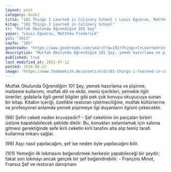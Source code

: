 ```yaml
---
layout: post  
category: book2  
title: "101 Things I Learned in Culinary School | Louis Eguaras, Matthew Frederick (Kitap)"  
kitap: "101 Things I Learned in Culinary School"  
tr: "Mutfak Okulunda Öğrendiğim 101 Şey"  
yazar: "Louis Eguaras, Matthew Frederick"  
yil: "2011"  
sayfa: "101"  
goodreads: "https://www.goodreads.com/search?q=101+Things+I+Learned+in+Culinary+School"
description: "Mutfak Okulunda Öğrendiğim 101 Şey, yemek hazırlama ve pişirme, malzeme kullanımı, mutfak dili ve ekibi, menü içerikleri, yemekle ilgili öneriler gibi pek çok temel bilgiyi içeriyor."
published: true
last_modified_at: 2021-07-12
posted: 2018-06-23
image: "https://www.thebookish.de/assets/old/101-things-i-learned-in-culinary-school.jpg"
---
```


Mutfak Okulunda Öğrendiğim 101 Şey, yemek hazırlama ve pişirme, malzeme kullanımı, mutfak dili ve ekibi, menü içerikleri, yemekle ilgili öneriler, gıdalarla ilgili genel bilgiler gibi pek çok konuyu okuyucuya sunan bir kitap. Kitabın içeriği, özellikle restoran işletmeciliğine, mutfak kültürlerine ve profesyonel anlamda yemek pişirmeye ilgi duyanların ilgisini çekecektir.  

(96) Şefin ceketi neden kruvazedir? - Şef ceketinin ön parçaları birbiri üstüne kapatılabilecek şekilde dikilir. Bu, konukları selamlamak için salona gitmesi gerektiğinde sefe kirli ceketin kirli tarafını alta alıp temiz tarafı kullanma imkanı sağlar.

(99) Aşçı nasıl yapılacağını, şef ise neden öyle yapılacağını bilir.  
  
(101) Yemeğin ilk lokmasını beğendirmek herkesin yapabileceği bir şeydir; fakat son lokmayı ancak gerçek bir şef beğendirebilir. - François Minot, Fransız Şef ve restoran danışmanı  
  
 
